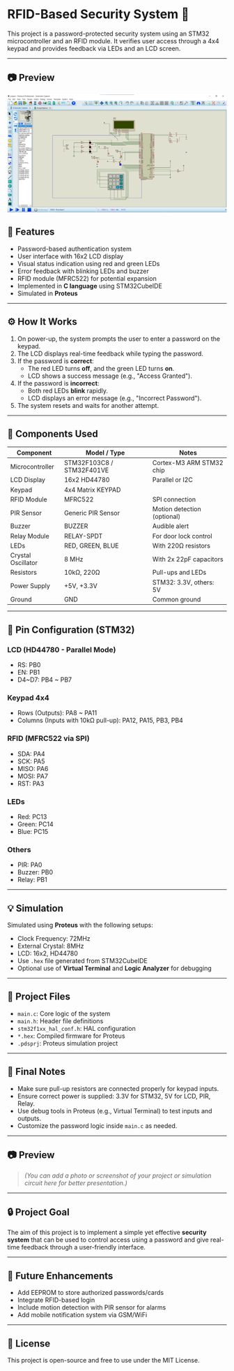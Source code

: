 # RFID-Based Security System 🔐

This project is a password-protected security system using an STM32 microcontroller and an RFID module. It verifies user access through a 4x4 keypad and provides feedback via LEDs and an LCD screen.

---


## 📷 Preview

![Rfid system](./RFIDSECURITY.png)


## 🚀 Features

- Password-based authentication system
- User interface with 16x2 LCD display
- Visual status indication using red and green LEDs
- Error feedback with blinking LEDs and buzzer
- RFID module (MFRC522) for potential expansion
- Implemented in **C language** using STM32CubeIDE
- Simulated in **Proteus**

---

## ⚙️ How It Works

1. On power-up, the system prompts the user to enter a password on the keypad.
2. The LCD displays real-time feedback while typing the password.
3. If the password is **correct**:
   - The red LED turns **off**, and the green LED turns **on**.
   - LCD shows a success message (e.g., "Access Granted").
4. If the password is **incorrect**:
   - Both red LEDs **blink** rapidly.
   - LCD displays an error message (e.g., "Incorrect Password").
5. The system resets and waits for another attempt.

---

## 🧩 Components Used

| Component               | Model / Type              | Notes                       |
|------------------------|---------------------------|-----------------------------|
| Microcontroller        | STM32F103C8 / STM32F401VE | Cortex-M3 ARM STM32 chip    |
| LCD Display            | 16x2 HD44780              | Parallel or I2C             |
| Keypad                 | 4x4 Matrix KEYPAD          |                            |
| RFID Module            | MFRC522                    | SPI connection              |
| PIR Sensor             | Generic PIR Sensor         | Motion detection (optional) |
| Buzzer                 | BUZZER                     | Audible alert               |
| Relay Module           | RELAY-SPDT                 | For door lock control       |
| LEDs                   | RED, GREEN, BLUE           | With 220Ω resistors         |
| Crystal Oscillator     | 8 MHz                      | With 2x 22pF capacitors     |
| Resistors              | 10kΩ, 220Ω                 | Pull-ups and LEDs           |
| Power Supply           | +5V, +3.3V                 | STM32: 3.3V, others: 5V     |
| Ground                 | GND                        | Common ground               |

---

## 🔌 Pin Configuration (STM32)

### LCD (HD44780 - Parallel Mode)
- RS: PB0  
- EN: PB1  
- D4~D7: PB4 ~ PB7  

### Keypad 4x4
- Rows (Outputs): PA8 ~ PA11  
- Columns (Inputs with 10kΩ pull-up): PA12, PA15, PB3, PB4

### RFID (MFRC522 via SPI)
- SDA: PA4  
- SCK: PA5  
- MISO: PA6  
- MOSI: PA7  
- RST: PA3

### LEDs
- Red: PC13  
- Green: PC14  
- Blue: PC15  

### Others
- PIR: PA0  
- Buzzer: PB0  
- Relay: PB1

---

## 💡 Simulation

Simulated using **Proteus** with the following setups:

- Clock Frequency: 72MHz
- External Crystal: 8MHz
- LCD: 16x2, HD44780
- Use `.hex` file generated from STM32CubeIDE
- Optional use of **Virtual Terminal** and **Logic Analyzer** for debugging

---

## 📁 Project Files

- `main.c`: Core logic of the system
- `main.h`: Header file definitions
- `stm32f1xx_hal_conf.h`: HAL configuration
- `*.hex`: Compiled firmware for Proteus
- `.pdsprj`: Proteus simulation project

---

## 📝 Final Notes

- Make sure pull-up resistors are connected properly for keypad inputs.
- Ensure correct power is supplied: 3.3V for STM32, 5V for LCD, PIR, Relay.
- Use debug tools in Proteus (e.g., Virtual Terminal) to test inputs and outputs.
- Customize the password logic inside `main.c` as needed.

---

## 📷 Preview

> *(You can add a photo or screenshot of your project or simulation circuit here for better presentation.)*

---

## 🔒 Project Goal

The aim of this project is to implement a simple yet effective **security system** that can be used to control access using a password and give real-time feedback through a user-friendly interface.

---

## 🧠 Future Enhancements

- Add EEPROM to store authorized passwords/cards
- Integrate RFID-based login
- Include motion detection with PIR sensor for alarms
- Add mobile notification system via GSM/WiFi

---

## 📜 License

This project is open-source and free to use under the MIT License.

